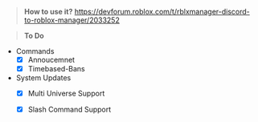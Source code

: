> **How to use it?**
https://devforum.roblox.com/t/rblxmanager-discord-to-roblox-manager/2033252

> **To Do**

 * Commands
   - [X] Annoucemnet
   - [X] Timebased-Bans
 * System Updates
   - [X] Multi Universe Support
   - [X] Slash Command Support


 